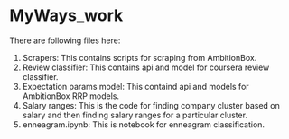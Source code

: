 # MyWays_work
There are following files here:
1. Scrapers: This contains scripts for scraping from AmbitionBox.
2. Review classifier: This contains api and model for coursera review classifier.
3. Expectation params model: This containd api and models for AmbitionBox RRP models.
4. Salary ranges: This is the code for finding company cluster based on salary and then finding salary ranges for a particular cluster.
5. enneagram.ipynb: This is notebook for enneagram classification.
